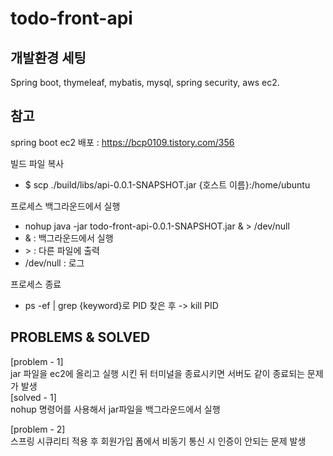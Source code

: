 # todo-front-api
   
   
개발환경 세팅
---
Spring boot, thymeleaf, mybatis, mysql, spring security, aws ec2.  
   
참고
---
spring boot ec2 배포 : https://bcp0109.tistory.com/356   
   
빌드 파일 복사  
- $ scp ./build/libs/api-0.0.1-SNAPSHOT.jar {호스트 이름}:/home/ubuntu   
   
프로세스 백그라운드에서 실행   
- nohup java -jar todo-front-api-0.0.1-SNAPSHOT.jar & > /dev/null  
- & : 백그라운드에서 실행
- &gt; : 다른 파일에 출력
- /dev/null : 로그   
   
프로세스 종료   
- ps -ef | grep {keyword}로 PID 찾은 후 -> kill PID   
    
       
   
PROBLEMS & SOLVED
---
[problem - 1]   
jar 파일을 ec2에 올리고 실행 시킨 뒤 터미널을 종료시키면 서버도 같이 종료되는 문제가 발생    
[solved - 1]   
nohup 명령어를 사용해서 jar파일을 백그라운드에서 실행   
   
[problem - 2]   
스프링 시큐리티 적용 후 회원가입 폼에서 비동기 통신 시 인증이 안되는 문제 발생
